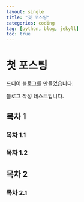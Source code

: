 ```yaml
---
layout: single
title: "첫 포스팅"
categories: coding
tag: [python, blog, jekyll]
toc: true
---
```


# 첫 포스팅

드디어 블로그를 만들었습니다.

블로그 작성 테스트입니다.
## 목차 1

### 목차 1.1

### 목차 1.2

## 목차 2

### 목차 2.1